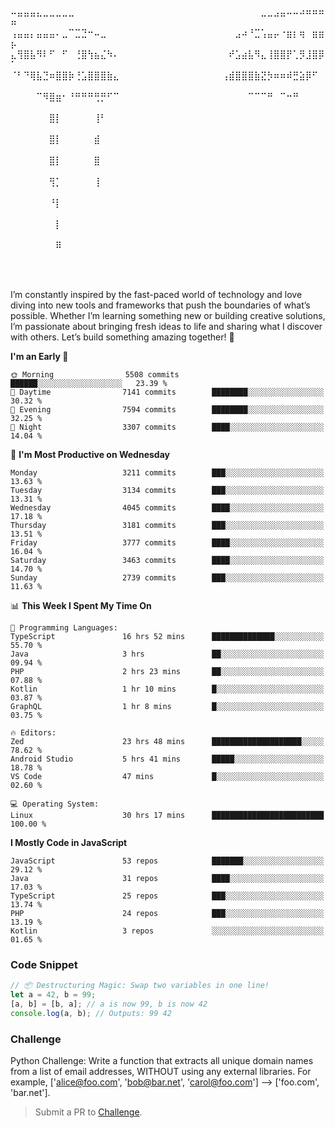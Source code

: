 ⠤⣤⣤⣤⣄⣀⣀⣀⣀⣀⠀⠀⠀⠀⠀⠀⠀⠀⠀⠀⠀⠀⠀⠀⠀⠀⠀⠀⠀⠀⠀⠀⠀⠀⠀⠀⠀⠀⠀⣀⣀⣠⣤⠤⠤⠴⠶⠶⠶⠶
⢠⣤⣤⡄⣤⣤⣤⠄⣀⠉⣉⣙⠒⠤⣀⠀⠀⠀⠀⠀⠀⠀⠀⠀⠀⠀⠀⠀⠀⠀⠀⠀⠀⠀⠀⣠⠴⠘⣉⢡⣤⡤⠐⣶⡆⢶⠀⣶⣶⡦
⣄⢻⣿⣧⠻⠇⠋⠀⠋⠀⢘⣿⢳⣦⣌⠳⠄⠀⠀⠀⠀⠀⠀⠀⠀⠀⠀⠀⠀⠀⠀⠀⠀⠀⠞⣡⣴⣧⠻⣄⢸⣿⣿⡟⢁⡻⣸⣿⡿⠁
⠈⠃⠙⢿⣧⣙⠶⣿⣿⡷⢘⣡⣿⣿⣿⣷⣄⠀⠀⠀⠀⠀⠀⠀⠀⠀⠀⠀⠀⠀⠀⠀⠀⢠⣾⣿⣿⣿⣷⣝⡳⠶⠶⠾⣛⣵⡿⠋⠀⠀
⠀⠀⠀⠀⠉⠻⣿⣶⠂⠘⠛⠛⠛⢛⡛⠋⠉⠀⠀⠀⠀⠀⠀⠀⠀⠀⠀⠀⠀⠀⠀⠀⠀⠀⠀⠀⠀⠉⠉⠉⠛⠀⠉⠒⠛⠀⠀⠀⠀⠀
⠀⠀⠀⠀⠀⠀⣿⡇⠀⠀⠀⠀⠀⢸⠃⠀⠀⠀⠀⠀⠀⠀⠀⠀⠀⠀⠀⠀⠀⠀⠀⠀⠀⠀⠀⠀⠀⠀⠀⠀⠀⠀⠀⠀⠀⠀⠀⠀⠀⠀
⠀⠀⠀⠀⠀⠀⣿⡇⠀⠀⠀⠀⠀⣾⠀⠀⠀⠀⠀⠀⠀⠀⠀⠀⠀⠀⠀⠀⠀⠀⠀⠀⠀⠀⠀⠀⠀⠀⠀⠀⠀⠀⠀⠀⠀⠀⠀⠀⠀⠀
⠀⠀⠀⠀⠀⠀⣿⡇⠀⠀⠀⠀⠀⣿⠀⠀⠀⠀⠀⠀⠀⠀⠀⠀⠀⠀⠀⠀⠀⠀⠀⠀⠀⠀⠀⠀⠀⠀⠀⠀⠀⠀⠀⠀⠀⠀⠀⠀⠀⠀
⠀⠀⠀⠀⠀⠀⢻⡁⠀⠀⠀⠀⠀⢸⠀⠀⠀⠀⠀⠀⠀⠀⠀⠀⠀⠀⠀⠀⠀⠀⠀⠀⠀⠀⠀⠀⠀⠀⠀⠀⠀⠀⠀⠀⠀⠀⠀⠀⠀⠀
⠀⠀⠀⠀⠀⠀⠘⡇⠀⠀⠀⠀⠀⠀⠀⠀⠀⠀⠀⠀⠀⠀⠀⠀⠀⠀⠀⠀⠀⠀⠀⠀⠀⠀⠀⠀⠀⠀⠀⠀⠀⠀⠀⠀⠀⠀⠀⠀⠀⠀
⠀⠀⠀⠀⠀⠀⠀⡇⠀⠀⠀⠀⠀⠀⠀⠀⠀⠀⠀⠀⠀⠀⠀⠀⠀⠀⠀⠀⠀⠀⠀⠀⠀⠀⠀⠀⠀⠀⠀⠀⠀⠀⠀⠀⠀⠀⠀⠀⠀⠀
⠀⠀⠀⠀⠀⠀⠀⠿⠀⠀⠀⠀⠀⠀⠀⠀⠀⠀⠀⠀⠀⠀⠀⠀⠀⠀⠀⠀⠀⠀⠀⠀⠀⠀⠀⠀⠀⠀⠀⠀⠀⠀⠀⠀⠀⠀⠀⠀⠀⠀

⠀⠀⠀⠀⠀

I’m constantly inspired by the fast-paced world of technology and love diving into new tools and frameworks that push the boundaries of what’s possible. Whether I’m learning something new or building creative solutions, I’m passionate about bringing fresh ideas to life and sharing what I discover with others. Let’s build something amazing together! 🚀

<!--START_SECTION:header-->
**I'm an Early 🐤** 

```text
🌞 Morning                5508 commits        ██████░░░░░░░░░░░░░░░░░░░   23.39 % 
🌆 Daytime                7141 commits        ████████░░░░░░░░░░░░░░░░░   30.32 % 
🌃 Evening                7594 commits        ████████░░░░░░░░░░░░░░░░░   32.25 % 
🌙 Night                  3307 commits        ████░░░░░░░░░░░░░░░░░░░░░   14.04 % 
```
📅 **I'm Most Productive on Wednesday** 

```text
Monday                   3211 commits        ███░░░░░░░░░░░░░░░░░░░░░░   13.63 % 
Tuesday                  3134 commits        ███░░░░░░░░░░░░░░░░░░░░░░   13.31 % 
Wednesday                4045 commits        ████░░░░░░░░░░░░░░░░░░░░░   17.18 % 
Thursday                 3181 commits        ███░░░░░░░░░░░░░░░░░░░░░░   13.51 % 
Friday                   3777 commits        ████░░░░░░░░░░░░░░░░░░░░░   16.04 % 
Saturday                 3463 commits        ████░░░░░░░░░░░░░░░░░░░░░   14.70 % 
Sunday                   2739 commits        ███░░░░░░░░░░░░░░░░░░░░░░   11.63 % 
```


📊 **This Week I Spent My Time On** 

```text
💬 Programming Languages: 
TypeScript               16 hrs 52 mins      ██████████████░░░░░░░░░░░   55.70 % 
Java                     3 hrs               ██░░░░░░░░░░░░░░░░░░░░░░░   09.94 % 
PHP                      2 hrs 23 mins       ██░░░░░░░░░░░░░░░░░░░░░░░   07.88 % 
Kotlin                   1 hr 10 mins        █░░░░░░░░░░░░░░░░░░░░░░░░   03.87 % 
GraphQL                  1 hr 8 mins         █░░░░░░░░░░░░░░░░░░░░░░░░   03.75 % 

🔥 Editors: 
Zed                      23 hrs 48 mins      ████████████████████░░░░░   78.62 % 
Android Studio           5 hrs 41 mins       █████░░░░░░░░░░░░░░░░░░░░   18.78 % 
VS Code                  47 mins             █░░░░░░░░░░░░░░░░░░░░░░░░   02.60 % 

💻 Operating System: 
Linux                    30 hrs 17 mins      █████████████████████████   100.00 % 
```

**I Mostly Code in JavaScript** 

```text
JavaScript               53 repos            ███████░░░░░░░░░░░░░░░░░░   29.12 % 
Java                     31 repos            ████░░░░░░░░░░░░░░░░░░░░░   17.03 % 
TypeScript               25 repos            ███░░░░░░░░░░░░░░░░░░░░░░   13.74 % 
PHP                      24 repos            ███░░░░░░░░░░░░░░░░░░░░░░   13.19 % 
Kotlin                   3 repos             ░░░░░░░░░░░░░░░░░░░░░░░░░   01.65 % 
```




<!--END_SECTION:header-->

<!--START_SECTION:footer-->
### Code Snippet
```js
// 📦 Destructuring Magic: Swap two variables in one line!
let a = 42, b = 99;
[a, b] = [b, a]; // a is now 99, b is now 42
console.log(a, b); // Outputs: 99 42
```
### Challenge
Python Challenge: Write a function that extracts all unique domain names from a list of email addresses, WITHOUT using any external libraries. For example, ['alice@foo.com', 'bob@bar.net', 'carol@foo.com'] ⟶ ['foo.com', 'bar.net'].
<!--END_SECTION:footer-->
> Submit a PR to [Challenge](https://github.com/mrepol742/challenge/fork).
